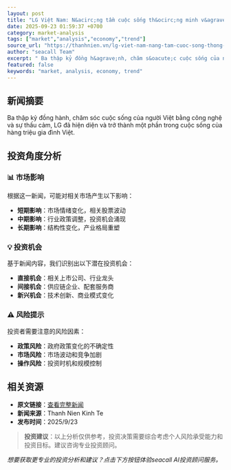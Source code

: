```yaml
---
layout: post
title: "LG Việt Nam: N&acirc;ng tầm cuộc sống th&ocirc;ng minh v&agrave; tiện nghi tiếp tục l&agrave; trọng t&acirc;m"
date: 2025-09-23 01:59:37 +0700
category: market-analysis
tags: ["market","analysis","economy","trend"]
source_url: "https://thanhnien.vn/lg-viet-nam-nang-tam-cuoc-song-thong-minh-va-tien-nghi-tiep-tuc-la-trong-tam-185250922160505915.htm"
author: "seacall Team"
excerpt: " Ba thập kỷ đồng h&agrave;nh, chăm s&oacute;c cuộc sống của người Việt bằng c&ocirc;ng nghệ v&agrave; sự thấu cảm, LG đ&atilde; hiện diện v&agrave; trở th&agrave;nh một phần trong cuộc sống của h&agrave;ng triệu gia đ&igrave;nh Việt...."
featured: false
keywords: "market, analysis, economy, trend"
---
```


## 新闻摘要

 Ba thập kỷ đồng h&agrave;nh, chăm s&oacute;c cuộc sống của người Việt bằng c&ocirc;ng nghệ v&agrave; sự thấu cảm, LG đ&atilde; hiện diện v&agrave; trở th&agrave;nh một phần trong cuộc sống của h&agrave;ng triệu gia đ&igrave;nh Việt.

## 投资角度分析

### 📊 市场影响
根据这一新闻，可能对相关市场产生以下影响：
- **短期影响**：市场情绪变化，相关股票波动
- **中期影响**：行业政策调整，投资机会涌现
- **长期影响**：结构性变化，产业格局重塑

### 💡 投资机会
基于新闻内容，我们识别出以下潜在投资机会：
- **直接机会**：相关上市公司、行业龙头
- **间接机会**：供应链企业、配套服务商
- **新兴机会**：技术创新、商业模式变化

### ⚠️ 风险提示
投资者需要注意的风险因素：
- **政策风险**：政府政策变化的不确定性
- **市场风险**：市场波动和竞争加剧
- **操作风险**：投资时机和规模控制

## 相关资源

- **原文链接**：[查看完整新闻](https://thanhnien.vn/lg-viet-nam-nang-tam-cuoc-song-thong-minh-va-tien-nghi-tiep-tuc-la-trong-tam-185250922160505915.htm)
- **新闻来源**：Thanh Nien Kinh Te
- **发布时间**：2025/9/23

> **投资建议**：以上分析仅供参考，投资决策需要综合考虑个人风险承受能力和投资目标。建议咨询专业投资顾问。

*想要获取更专业的投资分析和建议？点击下方按钮体验seacall AI投资顾问服务。*
